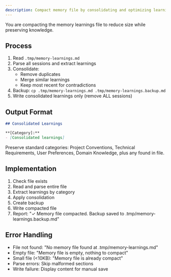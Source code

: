 ```yaml
---
description: Compact memory file by consolidating and optimizing learnings
---
```


You are compacting the memory learnings file to reduce size while preserving knowledge.

## Process

1. Read `.tmp/memory-learnings.md`
2. Parse all sessions and extract learnings
3. Consolidate:
   - Remove duplicates
   - Merge similar learnings
   - Keep most recent for contradictions
4. Backup: `cp .tmp/memory-learnings.md .tmp/memory-learnings.backup.md`
5. Write consolidated learnings only (remove ALL sessions)

## Output Format

```markdown
## Consolidated Learnings

**[Category]:**
- [Consolidated learnings]
```

Preserve standard categories: Project Conventions, Technical Requirements, User Preferences, Domain Knowledge, plus any found in file.

## Implementation

1. Check file exists
2. Read and parse entire file  
3. Extract learnings by category
4. Apply consolidation
5. Create backup
6. Write compacted file
7. Report: "✓ Memory file compacted. Backup saved to .tmp/memory-learnings.backup.md"

## Error Handling

- File not found: "No memory file found at .tmp/memory-learnings.md"
- Empty file: "Memory file is empty, nothing to compact"
- Small file (<10KB): "Memory file is already compact"
- Parse errors: Skip malformed sections
- Write failure: Display content for manual save

